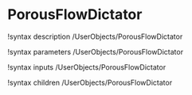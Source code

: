 <!-- MOOSE Documentation Stub: Remove this when content is added. -->

# PorousFlowDictator
!syntax description /UserObjects/PorousFlowDictator

!syntax parameters /UserObjects/PorousFlowDictator

!syntax inputs /UserObjects/PorousFlowDictator

!syntax children /UserObjects/PorousFlowDictator
